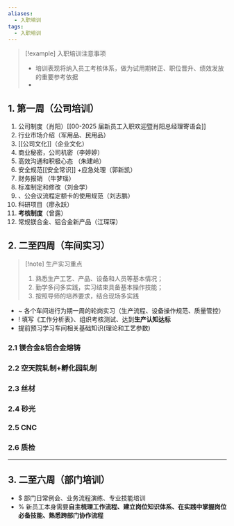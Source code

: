 ```yaml
---
aliases:
  - 入职培训
tags:
  - 入职培训
---
```

> [!example] 入职培训注意事项 
> - 培训表现将纳入员工考核体系，做为试用期转正、职位晋升、绩效发放的重要参考依据
> - 
## 1. 第一周（公司培训）
1. 公司制度（肖阳）[[00-2025 届新员工入职欢迎暨肖阳总经理寄语会]]
2. 行业市场介绍（军用品、民用品）
3. [[公司文化]]（企业文化）
4. 商业秘密，公司机密（李婷婷）
5. 高效沟通和积极心态 （朱建岭）
6. 安全规范[[安全常识]] +应急处理（郭新凯）
7. 财务报销 （牛梦瑶）
8. 标准制定和修改（刘金学）
9. 、公会议流程定额卡的使用规范（刘志鹏）
10. 科研项目（廖永跃）
11. **考核制度**（曾露）
12. 常规镁合金、铝合金新产品（江琛琛）
## 2. 二至四周（车间实习）
> [!note] 生产实习重点 
> 1. 熟悉生产工艺、产品、设备和人员等基本情况；
> 2. 勤学多问多实践，实习结束具备基本操作技能；
> 3. 按照导师的培养要求，结合现场多实践
- ~ 各个车间进行为期一周的轮岗实习（生产流程、设备操作规范、质量管控）
- ! 填写《工作分析表》、组织考核测试、达到**生产认知达标**
- 提前预习学习车间相关基础知识(理论和工艺参数)
### 2.1 镁合金&铝合金熔铸 

### 2.2 空天院轧制+孵化园轧制 

### 2.3 丝材 

### 2.4 砂光 

### 2.5 CNC 

### 2.6 质检 

---
## 3. 二至六周（部门培训）
- $ 部门日常例会、业务流程演练、专业技能培训
- % 新员工本身需要**自主梳理工作流程、建立岗位知识体系、在实践中掌握岗位必备技能、熟悉跨部门协作流程**
